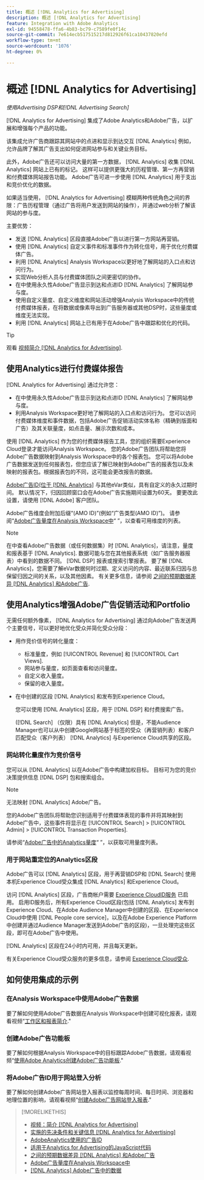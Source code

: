 ```yaml
---
title: 概述 [!DNL Analytics for Advertising]
description: 概述 [!DNL Analytics for Advertising]
feature: Integration with Adobe Analytics
exl-id: 94558478-ffa6-4b83-bc79-c7589fe0f14c
source-git-commit: 7e614ecb517515217d812926f61ca10437820efd
workflow-type: tm+mt
source-wordcount: '1076'
ht-degree: 0%

---
```


# 概述 [!DNL Analytics for Advertising]

*使用Advertising DSP和[!DNL Advertising Search]*

[!DNL Analytics for Advertising] 集成了Adobe Analytics和Adobe广告，以扩展和增强每个产品的功能。

该集成允许广告商跟踪其网站中的点进和显示到达交互 [!DNL Analytics] 例如，允许品牌了解其广告支出如何促进网站参与和关键业务目标。

此外，Adobe广告还可以访问大量的第一方数据， [!DNL Analytics] 收集 [!DNL Analytics] 网站上已有的标记。 这样可以提供更强大的历程管理、第一方再营销和付费媒体网站报告功能。 Adobe广告可进一步使用 [!DNL Analytics] 用于支出和竞价优化的数据。

如果适当使用， [!DNL Analytics for Advertising] 模糊两种传统角色之间的界限：广告历程管理（通过广告将用户发送到网站的操作），并通过web分析了解该网站的参与度。

主要优势：

* 发送 [!DNL Analytics] 区段直接Adobe广告以进行第一方网站再营销。
* 使用 [!DNL Analytics] 自定义事件和标准事件作为转化信号，用于优化付费媒体广告。
* 利用 [!DNL Analytics] Analysis Workspace以更好地了解网站的入口点和访问行为。
* 实现Web分析人员与付费媒体团队之间更密切的协作。
* 在中使用永久性Adobe广告显示到达和点进ID [!DNL Analytics] 了解网站参与度。
* 使用自定义量度、自定义维度和网站活动增强Analysis Workspace中的传统付费媒体报表，在将数据或像素导出到广告服务器或其他DSP时，这些量度或维度无法实现。
* 利用 [!DNL Analytics] 网站上已有用于在Adobe广告中跟踪和优化的代码。

>[!TIP]
>
> 观看 [视频简介 [!DNL Analytics for Advertising]](https://experienceleague.adobe.com/docs/advertising-learn/tutorials/analytics/intro-a4adc.html?lang=en#analytics).

## 使用Analytics进行付费媒体报告

[!DNL Analytics for Advertising] 通过允许您：

* 在中使用永久性Adobe广告显示到达和点进ID [!DNL Analytics] 了解网站参与度。
* 利用Analysis Workspace更好地了解网站的入口点和访问行为。 您可以访问付费媒体维度和事件数据，包括Adobe广告促销活动实体名称（精确到版面和广告）及其关联量度，如点击量、展示次数和成本。

使用 [!DNL Analytics] 作为您的付费媒体报告工具，您的组织需要Experience Cloud登录才能访问Analysis Workspace。 您的Adobe广告团队将帮助您将Adobe广告数据映射到Analysis Workspace中的各个报表包。 您可以将Adobe广告数据发送到任何报表包，但您应该了解已映射到Adobe广告的报表包以及未映射的报表包。根据报表包的不同，这可能会更改报告的数据。

[Adobe广告ID(位于 [!DNL Analytics]](ids.md) 与其他eVar类似，具有自定义的永久过期时间。 默认情况下，归因回顾窗口会在Adobe广告实施期间设置为60天。 要更改此设置，请使用 [!DNL Adobe] 客户团队。

Adobe广告维度会附加后缀“(AMO ID)”(例如“广告类型(AMO ID)”)。 请参阅“[Adobe广告量度在Analysis Workspace中](advertising-metrics-in-analytics.md)“ ”，以查看可用维度的列表。

>[!NOTE]
>
> 在中查看Adobe广告数据（或任何数据集）时 [!DNL Analytics]，请注意，量度和报表基于 [!DNL Analytics]. 数据可能与您在其他报表系统（如广告服务器报表）中看到的数据不同。 [!DNL DSP] 报表或搜索引擎报表。 要了解 [!DNL Analytics]，您需要了解eVar数据何时过期、定义访问的内容、最近联系归因与总保留归因之间的关系，以及其他因素。 有关更多信息，请参阅 [之间的预期数据差异 [!DNL Analytics] 和Adobe广告](data-variances.md).

## 使用Analytics增强Adobe广告促销活动和Portfolio

无需任何额外像素， [!DNL Analytics for Advertising] 通过向Adobe广告发送两个主要信号，可以更好地优化受众并简化受众分段：

* 用作竞价信号的转化量度：
   * 标准量度，例如 [!UICONTROL Revenue] 和 [!UICONTROL Cart Views].
   * 网站参与量度，如页面查看和访问量度。
   * 自定义收入量度。
   * 保留的收入量度。
* 在中创建的区段 [!DNL Analytics] 和发布到Experience Cloud。

   您可以使用 [!DNL Analytics] 区段，用于 [!DNL DSP] 和付费搜索广告。

   ([!DNL Search] （仅限）具有 [!DNL Analytics] 但是，不能Audience Manager也可以从中创建Google网站基于标签的受众（再营销列表）和客户匹配受众（客户列表） [!DNL Analytics] 与Experience Cloud共享的区段。

### 网站转化量度作为竞价信号

您可以从 [!DNL Analytics] 以在Adobe广告中构建加权目标。 目标可为您的竞价决策提供信息 [!DNL DSP] 包和搜索组合。

>[!NOTE]
>
> 无法映射 [!DNL Analytics] Adobe广告。

您的Adobe广告团队将帮助您识别适用于付费媒体表现的事件并将其映射到Adobe广告中，这些事件将显示在 [!UICONTROL Search] > [!UICONTROL Admin] > [!UICONTROL Transaction Properties].

请参阅“[Adobe广告中的Analytics量度](analytics-data-in-advertising.md)“ ”，以获取可用量度列表。

### 用于网站重定位的Analytics区段

Adobe广告可以 [!DNL Analytics] 区段，用于再营销DSP和 [!DNL Search] 使用本机Experience Cloud受众集成 [!DNL Analytics] 和Experience Cloud。

访问 [!DNL Analytics] 区段，广告商帐户需要 [Experience CloudID服务](https://experienceleague.adobe.com/docs/id-service/using/home.html) 已启用。 启用ID服务后，所有Experience Cloud区段(包括 [!DNL Analytics] 发布到Experience Cloud、在Adobe Audience Manager中创建的区段、在Experience Cloud中使用 [!DNL People core service]，以及在Adobe Experience Platform中创建并通过Audience Manager发送到Adobe广告的区段)，一旦处理完这些区段，即可在Adobe广告中使用。

[!DNL Analytics] 区段在24小时内可用，并且每天更新。

有关Experience Cloud受众服务的更多信息，请参阅 [Experience Cloud受众](https://experienceleague.adobe.com/docs/core-services/interface/audiences/audience-library.html).

## 如何使用集成的示例

### 在Analysis Workspace中使用Adobe广告数据

要了解如何使用Adobe广告数据在Analysis Workspace中创建可视化报表，请观看视频“[工作区和报表简介](https://experienceleague.adobe.com/docs/advertising-learn/tutorials/analytics/analytics-analysis-workspace-a4adc.html).&quot;

### 创建Adobe广告功能板

要了解如何根据Analysis Workspace中的目标跟踪Adobe广告数据，请观看视频“[使用Adobe Analytics创建Adobe广告功能板](https://experienceleague.adobe.com/docs/advertising-learn/tutorials/analytics/analytics-dashboards-a4adc.html).&quot;

### 将Adobe广告ID用于网站登入分析

要了解如何创建Adobe广告网站登入报表以监控每周时间、每日时间、浏览器和地理位置的影响，请观看视频“[创建Adobe广告网站登入报表](https://experienceleague.adobe.com/docs/advertising-learn/tutorials/analytics/analytics-site-entry-a4adc.html).&quot;

>[!MORELIKETHIS]
>
>* [视频：简介 [!DNL Analytics for Advertising]](https://experienceleague.adobe.com/docs/advertising-learn/tutorials/analytics/intro-a4adc.html)
>* [实施的先决条件和关键信息 [!DNL Analytics for Advertising]](prerequisites.md)
>* [AdobeAnalytics使用的广告ID](ids.md)
>* [适用于Analytics for Advertising的JavaScript代码](/help/integrations/analytics/javascript.md)
>* [之间的预期数据差异 [!DNL Analytics] 和Adobe广告](data-variances.md)
>* [Adobe广告量度在Analysis Workspace中](/help/integrations/analytics/advertising-metrics-in-analytics.md)
>* [[!DNL Analytics] Adobe广告中的数据](/help/integrations/analytics/analytics-data-in-advertising.md)

